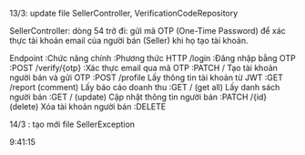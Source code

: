 13/3: update file SellerController, VerificationCodeRepository

SellerController: dòng 54 trở đi: gửi mã OTP (One-Time Password) để xác thực tài khoản email của người bán (Seller) khi họ tạo tài khoản.

Endpoint    :Chức năng chính	:Phương thức HTTP
/login	:Đăng nhập bằng OTP	:POST
/verify/{otp}	:Xác thực email qua mã OTP	:PATCH
/	Tạo tài khoản người bán và gửi OTP	:POST
/profile	Lấy thông tin tài khoản từ JWT	:GET
/report (comment)	Lấy báo cáo doanh thu	:GET
/ (get all)	Lấy danh sách người bán	:GET
/ (update)	Cập nhật thông tin người bán	:PATCH
/{id} (delete)	Xóa tài khoản người bán	:DELETE

14/3 : tạo mới file SellerException

9:41:15